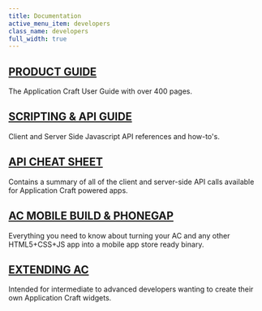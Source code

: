 ```yaml
---
title: Documentation
active_menu_item: developers
class_name: developers
full_width: true
---
```


## [PRODUCT GUIDE](/developers/documentation/product-guide)
The Application Craft User Guide with over 400 pages.

## [SCRIPTING & API GUIDE](/developers/documentation/scripting-apis)
Client and Server Side Javascript API references and how-to's.

## [API CHEAT SHEET](/developers/cheat-sheet)
Contains a summary of all of the client and server-side API calls available for Application Craft powered apps.

## [AC MOBILE BUILD & PHONEGAP](/developers/documentation/ac-mobile-build-phonegap/cordova)
Everything you need to know about turning your AC and any other HTML5+CSS+JS app into a mobile app store ready binary.

## [EXTENDING AC](/developers/documentation/extending-ac)
Intended for intermediate to advanced developers wanting to create their own Application Craft widgets.